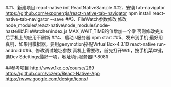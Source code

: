 ##1、新建项目
react-native init ReactNativeSample
##2、安装Tab-navigator
https://github.com/exponentjs/react-native-tab-navigator
npm install react-native-tab-navigator --save
##3、FileWatch参数修改
 修改node_modules\react-native\node_modules\node-haste\lib\FileWatcher\index.js
 MAX_WAIT_TIME的值增加一个零
 否则修改完js后手机上的应用不刷新
##4、启动js服务器
npm start
##5、发布到手机
最好用真机，如果用模拟器，要用genymotion搭配VirtualBox-4.3.10
react-native run-android
##6、修改调试地址参数
真机上需要改，首先打开Wifi，按手机菜单键，选Dev Sdettings最好一项，地址填js服务器IP:8081

##参考项目
http://www.1ke.co/course/269 <br>
https://github.com/vczero/React-Native-App <br>
https://www.google.com/design/icons/